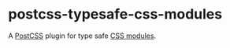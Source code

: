 # postcss-typesafe-css-modules

A [PostCSS](https://postcss.org/) plugin for type safe [CSS modules](https://github.com/css-modules/css-modules).
